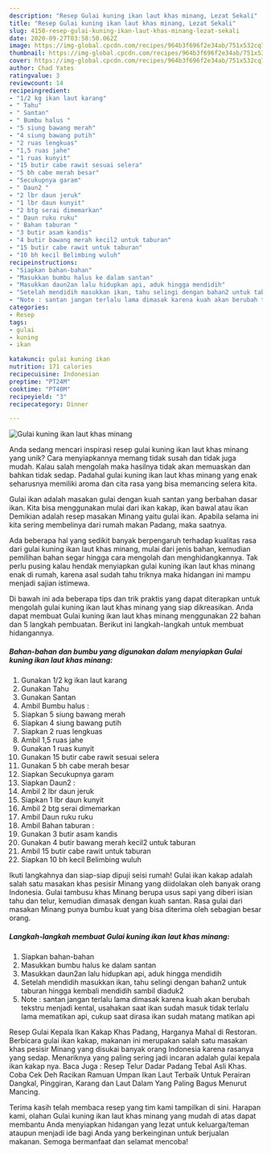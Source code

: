 ```yaml
---
description: "Resep Gulai kuning ikan laut khas minang, Lezat Sekali"
title: "Resep Gulai kuning ikan laut khas minang, Lezat Sekali"
slug: 4150-resep-gulai-kuning-ikan-laut-khas-minang-lezat-sekali
date: 2020-09-27T03:58:50.062Z
image: https://img-global.cpcdn.com/recipes/964b3f696f2e34ab/751x532cq70/gulai-kuning-ikan-laut-khas-minang-foto-resep-utama.jpg
thumbnail: https://img-global.cpcdn.com/recipes/964b3f696f2e34ab/751x532cq70/gulai-kuning-ikan-laut-khas-minang-foto-resep-utama.jpg
cover: https://img-global.cpcdn.com/recipes/964b3f696f2e34ab/751x532cq70/gulai-kuning-ikan-laut-khas-minang-foto-resep-utama.jpg
author: Chad Yates
ratingvalue: 3
reviewcount: 14
recipeingredient:
- "1/2 kg ikan laut karang"
- " Tahu"
- " Santan"
- " Bumbu halus "
- "5 siung bawang merah"
- "4 siung bawang putih"
- "2 ruas lengkuas"
- "1,5 ruas jahe"
- "1 ruas kunyit"
- "15 butir cabe rawit sesuai selera"
- "5 bh cabe merah besar"
- "Secukupnya garam"
- " Daun2 "
- "2 lbr daun jeruk"
- "1 lbr daun kunyit"
- "2 btg serai dimemarkan"
- " Daun ruku ruku"
- " Bahan taburan "
- "3 butir asam kandis"
- "4 butir bawang merah kecil2 untuk taburan"
- "15 butir cabe rawit untuk taburan"
- "10 bh kecil Belimbing wuluh"
recipeinstructions:
- "Siapkan bahan-bahan"
- "Masukkan bumbu halus ke dalam santan"
- "Masukkan daun2an lalu hidupkan api, aduk hingga mendidih"
- "Setelah mendidih masukkan ikan, tahu selingi dengan bahan2 untuk taburan hingga kembali mendidih sambil diaduk2"
- "Note : santan jangan terlalu lama dimasak karena kuah akan berubah tekstru menjadi kental, usahakan saat ikan sudah masuk tidak terlalu lama mematikan api, cukup saat dirasa ikan sudah matang matikan api"
categories:
- Resep
tags:
- gulai
- kuning
- ikan

katakunci: gulai kuning ikan 
nutrition: 171 calories
recipecuisine: Indonesian
preptime: "PT24M"
cooktime: "PT40M"
recipeyield: "3"
recipecategory: Dinner

---
```



![Gulai kuning ikan laut khas minang](https://img-global.cpcdn.com/recipes/964b3f696f2e34ab/751x532cq70/gulai-kuning-ikan-laut-khas-minang-foto-resep-utama.jpg)

Anda sedang mencari inspirasi resep gulai kuning ikan laut khas minang yang unik? Cara menyiapkannya memang tidak susah dan tidak juga mudah. Kalau salah mengolah maka hasilnya tidak akan memuaskan dan bahkan tidak sedap. Padahal gulai kuning ikan laut khas minang yang enak seharusnya memiliki aroma dan cita rasa yang bisa memancing selera kita.

Gulai ikan adalah masakan gulai dengan kuah santan yang berbahan dasar ikan. Kita bisa menggunakan mulai dari ikan kakap, ikan bawal atau ikan Demikian adalah resep masakan Minang yaitu gulai ikan. Apabila selama ini kita sering membelinya dari rumah makan Padang, maka saatnya.

Ada beberapa hal yang sedikit banyak berpengaruh terhadap kualitas rasa dari gulai kuning ikan laut khas minang, mulai dari jenis bahan, kemudian pemilihan bahan segar hingga cara mengolah dan menghidangkannya. Tak perlu pusing kalau hendak menyiapkan gulai kuning ikan laut khas minang enak di rumah, karena asal sudah tahu triknya maka hidangan ini mampu menjadi sajian istimewa.


Di bawah ini ada beberapa tips dan trik praktis yang dapat diterapkan untuk mengolah gulai kuning ikan laut khas minang yang siap dikreasikan. Anda dapat membuat Gulai kuning ikan laut khas minang menggunakan 22 bahan dan 5 langkah pembuatan. Berikut ini langkah-langkah untuk membuat hidangannya.

<!--inarticleads1-->

##### Bahan-bahan dan bumbu yang digunakan dalam menyiapkan Gulai kuning ikan laut khas minang:

1. Gunakan 1/2 kg ikan laut karang
1. Gunakan  Tahu
1. Gunakan  Santan
1. Ambil  Bumbu halus :
1. Siapkan 5 siung bawang merah
1. Siapkan 4 siung bawang putih
1. Siapkan 2 ruas lengkuas
1. Ambil 1,5 ruas jahe
1. Gunakan 1 ruas kunyit
1. Gunakan 15 butir cabe rawit sesuai selera
1. Gunakan 5 bh cabe merah besar
1. Siapkan Secukupnya garam
1. Siapkan  Daun2 :
1. Ambil 2 lbr daun jeruk
1. Siapkan 1 lbr daun kunyit
1. Ambil 2 btg serai dimemarkan
1. Ambil  Daun ruku ruku
1. Ambil  Bahan taburan :
1. Gunakan 3 butir asam kandis
1. Gunakan 4 butir bawang merah kecil2 untuk taburan
1. Ambil 15 butir cabe rawit untuk taburan
1. Siapkan 10 bh kecil Belimbing wuluh


Ikuti langkahnya dan siap-siap dipuji seisi rumah! Gulai ikan kakap adalah salah satu masakan khas pesisir Minang yang diidolakan oleh banyak orang Indonesia. Gulai tambusu khas Minang berupa usus sapi yang diberi isian tahu dan telur, kemudian dimasak dengan kuah santan. Rasa gulai dari masakan Minang punya bumbu kuat yang bisa diterima oleh sebagian besar orang. 

<!--inarticleads2-->

##### Langkah-langkah membuat Gulai kuning ikan laut khas minang:

1. Siapkan bahan-bahan
1. Masukkan bumbu halus ke dalam santan
1. Masukkan daun2an lalu hidupkan api, aduk hingga mendidih
1. Setelah mendidih masukkan ikan, tahu selingi dengan bahan2 untuk taburan hingga kembali mendidih sambil diaduk2
1. Note : santan jangan terlalu lama dimasak karena kuah akan berubah tekstru menjadi kental, usahakan saat ikan sudah masuk tidak terlalu lama mematikan api, cukup saat dirasa ikan sudah matang matikan api


Resep Gulai Kepala Ikan Kakap Khas Padang, Harganya Mahal di Restoran. Berbicara gulai ikan kakap, makanan ini merupakan salah satu masakan khas pesisir Minang yang disukai banyak orang Indonesia karena rasanya yang sedap. Menariknya yang paling sering jadi incaran adalah gulai kepala ikan kakap nya. Baca Juga : Resep Telur Dadar Padang Tebal Asli Khas. Coba Cek Deh Racikan Ramuan Umpan Ikan Laut Terbaik Untuk Perairan Dangkal, Pinggiran, Karang dan Laut Dalam Yang Paling Bagus Menurut Mancing. 

Terima kasih telah membaca resep yang tim kami tampilkan di sini. Harapan kami, olahan Gulai kuning ikan laut khas minang yang mudah di atas dapat membantu Anda menyiapkan hidangan yang lezat untuk keluarga/teman ataupun menjadi ide bagi Anda yang berkeinginan untuk berjualan makanan. Semoga bermanfaat dan selamat mencoba!
